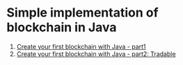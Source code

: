 # Simple implementation of blockchain in Java

1. [Create your first blockchain with Java - part1](https://longfeizheng.github.io/2018/03/10/%E7%94%A8Java%E5%88%9B%E5%BB%BA%E4%BD%A0%E7%9A%84%E7%AC%AC%E4%B8%80%E4%B8%AA%E5%8C%BA%E5%9D%97%E9%93%BE-part1/)
2. [Create your first blockchain with Java - part2: Tradable](https://longfeizheng.github.io/2018/03/11/%E7%94%A8Java%E5%88%9B%E5%BB%BA%E4%BD%A0%E7%9A%84%E7%AC%AC%E4%B8%80%E4%B8%AA%E5%8C%BA%E5%9D%97%E9%93%BE-part2/)
